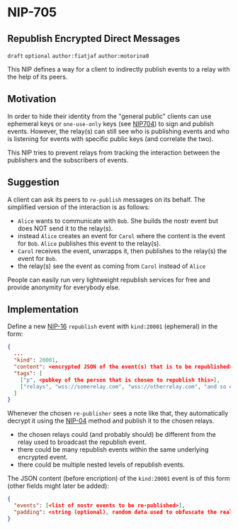 NIP-705
======

Republish Encrypted Direct Messages
-----------------------------------

`draft` `optional` `author:fiatjaf` `author:motorina0`

This NIP defines a way for a client to indirectly publish events to a relay with the help of its peers.

## Motivation
 In order to hide their identity from the "general public" clients can use ephemeral keys or `one-use-only` keys (see [NIP704](https://github.com/motorina0/nips/blob/dm-one-use-keys/704.md)) to sign and publish events. However, the relay(s) can still see who is publishing events and who is listening for events with specific public keys (and correlate the two).

 This NIP tries to prevent relays from tracking the interaction between the publishers and the subscribers of events.

## Suggestion
A client can ask its peers to `re-publish` messages on its behalf. The simplified version of the interaction is as follows:
- `Alice` wants to communicate with `Bob`. She builds the nostr event but does NOT send it to the relay(s).
- instead `Alice` creates an event for `Carol` where the content is the event for `Bob`. `Alice` publishes this event to the relay(s).
- `Carol` receives the event, unwrapps it, then publishes to the relay(s) the event for `Bob`.
- the relay(s) see the event as coming from `Carol` instead of `Alice`

People can easily run very lightweight republish services for free and provide anonymity for everybody else.

## Implementation
Define a new [NIP-16](https://github.com/nostr-protocol/nips/blob/master/16.md) `republish` event with `kind:20001` (ephemeral) in the form:
```json
{
  ...
  "kind": 20001,
  "content": <encrypted JSON of the event(s) that is to be republished>,
  "tags": [
    ["p", <pubkey of the person that is chosen to republish this>],
    ["relays", "wss://somerelay.com", "wss://otherrelay.com", "and so on, there could be many of these"]
  ]
}
```

Whenever the chosen `re-publisher` sees a note like that, they automatically decrypt it using the [NIP-04](https://github.com/nostr-protocol/nips/blob/master/04.md) method and publish it to the chosen relays.
 - the chosen relays could (and probably should) be different from the relay used to broadcast the republish event.
 - there could be many republish events within the same underlying encrypted event.
 - there could be multiple nested levels of republish events.

The JSON content (before encription) of the `kind:20001` event is of this form (other fields might later be added):
```json
{
  "events": [<list of nostr events to be re-published>],
  "padding": <string (optional), random data used to obfuscate the real size of re-publised event(s)>
}
```
